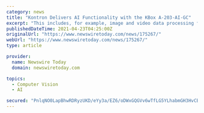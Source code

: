 ```yaml
---
category: news
title: "Kontron Delivers AI Functionality with the KBox A-203-AI-GC"
excerpt: "This includes, for example, image and video data processing for visual inspection, quality assurance, predictive maintenance, sorting or object recognition; as a stand-alone device or gateway. With the integrated Google Coral Edge TPU (Tensor Processing ..."
publishedDateTime: 2021-04-23T04:25:00Z
originalUrl: "https://www.newswiretoday.com/news/175267/"
webUrl: "https://www.newswiretoday.com/news/175267/"
type: article

provider:
  name: Newswire Today
  domain: newswiretoday.com

topics:
  - Computer Vision
  - AI

secured: "PnlqNO0LapBhwRDRyzUKD/eYy3a/EZ6/oDWxGQGVv6wTfLG5YLhabmGH3HvCBSNqmqsUOgkt0UdmcxnIH07HDH7BRsff1eBVgVSSetZzsiyjN8XG5c1Em24SUG9dELrKgHmK3O4LHYgpdbuiBysJomy2Pse3gKsP6QiMCmx0Nh3sRm/wa4yAjoQwHp7y2sTieMadzyQioxjuZkDXPz1Pv4s5s337xC06gTMYwxLateFNXluK8XTxsur+p5+OHTrKMQ3hwCDWvjGFGDze15oSGrY6EgwcyaoY0MNalKp3l3vEsNHGo8F/rI/XNJ/P2WowKZ59GvCbyfSS+WLyPnvuVajSVPavhsM8/2El6mH+TBc=;tFZ78dcnZB2Tt1xHriPjTg=="
---
```



